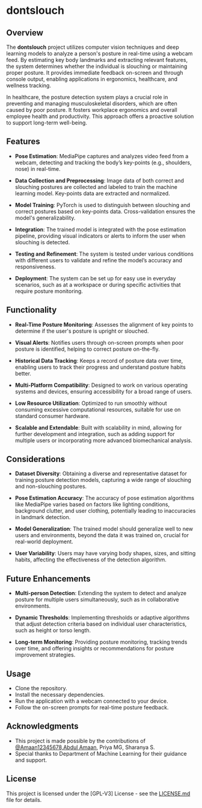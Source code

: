 # dontslouch

## Overview

The **dontslouch** project utilizes computer vision techniques and deep learning models to analyze a person's posture in real-time using a webcam feed. By estimating key body landmarks and extracting relevant features, the system determines whether the individual is slouching or maintaining proper posture. It provides immediate feedback on-screen and through console output, enabling applications in ergonomics, healthcare, and wellness tracking.

In healthcare, the posture detection system plays a crucial role in preventing and managing musculoskeletal disorders, which are often caused by poor posture. It fosters workplace ergonomics and overall employee health and productivity. This approach offers a proactive solution to support long-term well-being.

## Features

- **Pose Estimation**: MediaPipe captures and analyzes video feed from a webcam, detecting and tracking the body’s key-points (e.g., shoulders, nose) in real-time.
  
- **Data Collection and Preprocessing**: Image data of both correct and slouching postures are collected and labeled to train the machine learning model. Key-points data are extracted and normalized.
  
- **Model Training**: PyTorch is used to distinguish between slouching and correct postures based on key-points data. Cross-validation ensures the model's generalizability.
  
- **Integration**: The trained model is integrated with the pose estimation pipeline, providing visual indicators or alerts to inform the user when slouching is detected.
  
- **Testing and Refinement**: The system is tested under various conditions with different users to validate and refine the model’s accuracy and responsiveness.
  
- **Deployment**: The system can be set up for easy use in everyday scenarios, such as at a workspace or during specific activities that require posture monitoring.


## Functionality

- **Real-Time Posture Monitoring**: Assesses the alignment of key points to determine if the user's posture is upright or slouched.
  
- **Visual Alerts**: Notifies users through on-screen prompts when poor posture is identified, helping to correct posture on-the-fly.
  
- **Historical Data Tracking**: Keeps a record of posture data over time, enabling users to track their progress and understand posture habits better.
  
- **Multi-Platform Compatibility**: Designed to work on various operating systems and devices, ensuring accessibility for a broad range of users.
  
- **Low Resource Utilization**: Optimized to run smoothly without consuming excessive computational resources, suitable for use on standard consumer hardware.
  
- **Scalable and Extendable**: Built with scalability in mind, allowing for further development and integration, such as adding support for multiple users or incorporating more advanced biomechanical analysis.

## Considerations

- **Dataset Diversity**: Obtaining a diverse and representative dataset for training posture detection models, capturing a wide range of slouching and non-slouching postures.
  
- **Pose Estimation Accuracy**: The accuracy of pose estimation algorithms like MediaPipe varies based on factors like lighting conditions, background clutter, and user clothing, potentially leading to inaccuracies in landmark detection.
  
- **Model Generalization**: The trained model should generalize well to new users and environments, beyond the data it was trained on, crucial for real-world deployment.
  
- **User Variability**: Users may have varying body shapes, sizes, and sitting habits, affecting the effectiveness of the detection algorithm.

## Future Enhancements

- **Multi-person Detection**: Extending the system to detect and analyze posture for multiple users simultaneously, such as in collaborative environments.
  
- **Dynamic Thresholds**: Implementing thresholds or adaptive algorithms that adjust detection criteria based on individual user characteristics, such as height or torso length.
  
- **Long-term Monitoring**: Providing posture monitoring, tracking trends over time, and offering insights or recommendations for posture improvement strategies.

## Usage

- Clone the repository.
- Install the necessary dependencies.
- Run the application with a webcam connected to your device.
- Follow the on-screen prompts for real-time posture feedback.

## Acknowledgments

- This project is made possible by the contributions of [@Amaan12345678,Abdul Amaan](https://github.com/Amaan1234567), Priya MG, Sharanya S.
- Special thanks to Department of Machine Learning for their guidance and support.

## License

This project is licensed under the [GPL-V3] License - see the [LICENSE.md](LICENSE.md) file for details.
